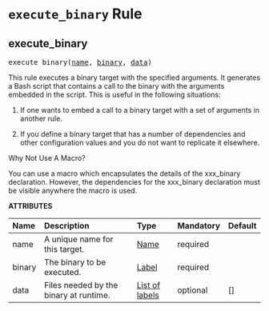 <!-- Generated with Stardoc, Do Not Edit! -->
# `execute_binary` Rule


<a id="#execute_binary"></a>

## execute_binary

<pre>
execute_binary(<a href="#execute_binary-name">name</a>, <a href="#execute_binary-binary">binary</a>, <a href="#execute_binary-data">data</a>)
</pre>

This rule executes a binary target with the specified arguments. It generates a Bash script that contains a call to the binary with the arguments embedded in the script. This is useful in the following situations:

1. If one wants to embed a call to a binary target with a set of arguments in another rule.

2. If you define a binary target that has a number of dependencies and other configuration values and you do not want to replicate it elsewhere.

Why Not Use A Macro?

You can use a macro which encapsulates the details of the xxx_binary declaration. However, the dependencies for the xxx_binary declaration must be visible anywhere the macro is used.


**ATTRIBUTES**


| Name  | Description | Type | Mandatory | Default |
| :------------- | :------------- | :------------- | :------------- | :------------- |
| <a id="execute_binary-name"></a>name |  A unique name for this target.   | <a href="https://bazel.build/docs/build-ref.html#name">Name</a> | required |  |
| <a id="execute_binary-binary"></a>binary |  The binary to be executed.   | <a href="https://bazel.build/docs/build-ref.html#labels">Label</a> | required |  |
| <a id="execute_binary-data"></a>data |  Files needed by the binary at runtime.   | <a href="https://bazel.build/docs/build-ref.html#labels">List of labels</a> | optional | [] |


